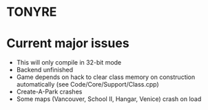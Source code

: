 # TONYRE
 
# Current major issues
- This will only compile in 32-bit mode
- Backend unfinished
- Game depends on hack to clear class memory on construction automatically (see Code/Core/Support/Class.cpp)
- Create-A-Park crashes
- Some maps (Vancouver, School II, Hangar, Venice) crash on load
